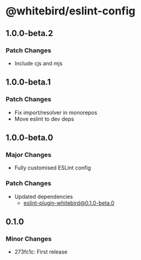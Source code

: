 # @whitebird/eslint-config

## 1.0.0-beta.2

### Patch Changes

- Include cjs and mjs

## 1.0.0-beta.1

### Patch Changes

- Fix import/resolver in monorepos
- Move eslint to dev deps

## 1.0.0-beta.0

### Major Changes

- Fully customised ESLint config

### Patch Changes

- Updated dependencies
  - eslint-plugin-whitebird@0.1.0-beta.0

## 0.1.0

### Minor Changes

- 273fc1c: First release
